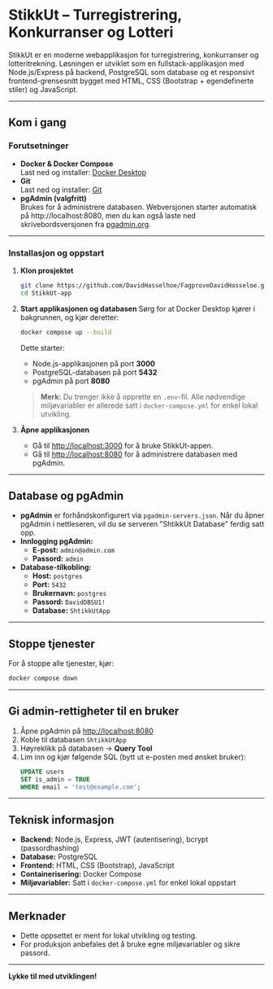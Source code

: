 # StikkUt – Turregistrering, Konkurranser og Lotteri

StikkUt er en moderne webapplikasjon for turregistrering, konkurranser og lotteritrekning. Løsningen er utviklet som en fullstack-applikasjon med Node.js/Express på backend, PostgreSQL som database og et responsivt frontend-grensesnitt bygget med HTML, CSS (Bootstrap + egendefinerte stiler) og JavaScript.

---

## Kom i gang

### **Forutsetninger**

- **Docker & Docker Compose**  
  Last ned og installer: [Docker Desktop](https://www.docker.com/products/docker-desktop)
- **Git**  
  Last ned og installer: [Git](https://git-scm.com/)
- **pgAdmin (valgfritt)**  
  Brukes for å administrere databasen. Webversjonen starter automatisk på http://localhost:8080, men du kan også laste ned skrivebordsversjonen fra [pgadmin.org](https://www.pgadmin.org/).

---

### **Installasjon og oppstart**

1. **Klon prosjektet**

   ```bash
   git clone https://github.com/DavidHasselhoe/FagproveDavidHasseloe.git
   cd StikkUt-app
   ```

2. **Start applikasjonen og databasen**
   Sørg for at Docker Desktop kjører i bakgrunnen, og kjør deretter:

   ```bash
   docker compose up --build
   ```

   Dette starter:

   - Node.js-applikasjonen på port **3000**
   - PostgreSQL-databasen på port **5432**
   - pgAdmin på port **8080**

   > **Merk:** Du trenger ikke å opprette en `.env`-fil. Alle nødvendige miljøvariabler er allerede satt i `docker-compose.yml` for enkel lokal utvikling.

3. **Åpne applikasjonen**
   - Gå til [http://localhost:3000](http://localhost:3000) for å bruke StikkUt-appen.
   - Gå til [http://localhost:8080](http://localhost:8080) for å administrere databasen med pgAdmin.

---

## Database og pgAdmin

- **pgAdmin** er forhåndskonfigurert via `pgadmin-servers.json`. Når du åpner pgAdmin i nettleseren, vil du se serveren "ShtikkUt Database" ferdig satt opp.
- **Innlogging pgAdmin:**
  - **E-post:** `admin@admin.com`
  - **Passord:** `admin`
- **Database-tilkobling:**
  - **Host:** `postgres`
  - **Port:** `5432`
  - **Brukernavn:** `postgres`
  - **Passord:** `DavidDBSU1!`
  - **Database:** `ShtikkUtApp`

---

## Stoppe tjenester

For å stoppe alle tjenester, kjør:

```bash
docker compose down
```

---

## Gi admin-rettigheter til en bruker

1. Åpne pgAdmin på [http://localhost:8080](http://localhost:8080)
2. Koble til databasen `ShtikkUtApp`
3. Høyreklikk på databasen → **Query Tool**
4. Lim inn og kjør følgende SQL (bytt ut e-posten med ønsket bruker):
   ```sql
   UPDATE users
   SET is_admin = TRUE
   WHERE email = 'test@example.com';
   ```

---

## Teknisk informasjon

- **Backend:** Node.js, Express, JWT (autentisering), bcrypt (passordhashing)
- **Database:** PostgreSQL
- **Frontend:** HTML, CSS (Bootstrap), JavaScript
- **Containerisering:** Docker Compose
- **Miljøvariabler:** Satt i `docker-compose.yml` for enkel lokal oppstart

---

## Merknader

- Dette oppsettet er ment for lokal utvikling og testing.
- For produksjon anbefales det å bruke egne miljøvariabler og sikre passord.

---

**Lykke til med utviklingen!**
